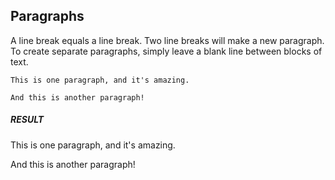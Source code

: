 ## Paragraphs

A line break equals a line break. Two line breaks will make a new paragraph. To create separate paragraphs, simply leave a blank line between blocks of text.

```
This is one paragraph, and it's amazing.

And this is another paragraph!
```

<h5 class="text-muted">RESULT</h5>

This is one paragraph, and it's amazing.

And this is another paragraph!
